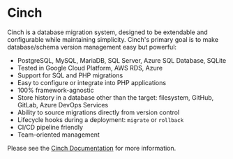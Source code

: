 # Cinch
Cinch is a database migration system, designed to be extendable and configurable while maintaining simplicity.
Cinch's primary goal is to make database/schema version management easy but powerful:

* PostgreSQL, MySQL, MariaDB, SQL Server, Azure SQL Database, SQLite
* Tested in Google Cloud Platform, AWS RDS, Azure
* Support for SQL and PHP migrations
* Easy to configure or integrate into PHP applications
* 100% framework-agnostic
* Store history in a database other than the target: filesystem, GitHub, GitLab, Azure DevOps Services
* Ability to source migrations directly from version control
* Lifecycle hooks during a deployment: `migrate` or `rollback`
* CI/CD pipeline friendly
* Team-oriented management

Please see the [Cinch Documentation](https://www.cinch.live) for more information.